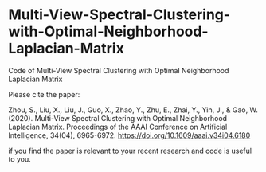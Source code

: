 # Multi-View-Spectral-Clustering-with-Optimal-Neighborhood-Laplacian-Matrix
Code of Multi-View Spectral Clustering with Optimal Neighborhood Laplacian Matrix

Please cite the paper:

Zhou, S., Liu, X., Liu, J., Guo, X., Zhao, Y., Zhu, E., Zhai, Y., Yin, J., & Gao, W. (2020). Multi-View Spectral Clustering with Optimal Neighborhood Laplacian Matrix. Proceedings of the AAAI Conference on Artificial Intelligence, 34(04), 6965-6972. https://doi.org/10.1609/aaai.v34i04.6180

if you find the paper is relevant to your recent research and code is useful to you.

